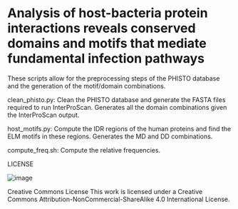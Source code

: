 # Analysis of host-bacteria protein interactions reveals conserved domains and motifs that mediate fundamental infection pathways

These scripts allow for the preprocessing steps of the PHISTO database and the generation of the motif/domain combinations.

clean_phisto.py: Clean the PHISTO database and generate the FASTA files required to run InterProScan. Generates all the domain combinations given the InterProScan output.

host_motifs.py: Compute the IDR regions of the human proteins and find the ELM motifs in these regions. Generates the MD and DD combinations.

compute_freq.sh: Compute the relative frequencies.

LICENSE

![image](https://user-images.githubusercontent.com/78474998/190620662-51e972db-df9d-42cf-a215-758c58e9e5f3.png)

Creative Commons License
This work is licensed under a Creative Commons Attribution-NonCommercial-ShareAlike 4.0 International License.
